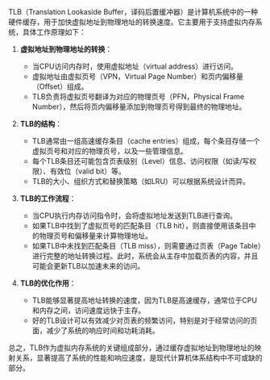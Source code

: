 TLB（Translation Lookaside Buffer，译码后置缓冲器）是计算机系统中的一种硬件缓存，用于加快虚拟地址到物理地址的转换速度。它主要用于支持虚拟内存系统，具体工作原理如下：

1. **虚拟地址到物理地址的转换**：
   - 当CPU访问内存时，使用虚拟地址（virtual address）进行访问。
   - 虚拟地址由虚拟页号（VPN，Virtual Page Number）和页内偏移量（Offset）组成。
   - TLB负责将虚拟页号翻译为对应的物理页号（PFN，Physical Frame Number），然后将页内偏移量添加到物理页号得到最终的物理地址。

2. **TLB的结构**：
   - TLB通常由一组高速缓存条目（cache entries）组成，每个条目存储一个虚拟页号和对应的物理页号，以及一些管理信息。
   - 每个TLB条目还可能包含页表级别（Level）信息、访问权限（如读/写权限）、有效位（valid bit）等。
   - TLB的大小、组织方式和替换策略（如LRU）可以根据系统设计而异。

3. **TLB的工作流程**：
   - 当CPU执行内存访问指令时，会将虚拟地址发送到TLB进行查询。
   - 如果TLB中找到了虚拟页号的匹配条目（TLB hit），则直接使用该条目中的物理页号和偏移量来计算物理地址。
   - 如果TLB中未找到匹配条目（TLB miss），则需要通过页表（Page Table）进行完整的地址转换过程。此时，系统会从主存中加载页表的内容，并且可能会更新TLB以加速未来的访问。

4. **TLB的优化作用**：
   - TLB能够显著提高地址转换的速度，因为TLB是高速缓存，通常位于CPU和内存之间，访问速度远快于主存。
   - 好的TLB设计可以有效减少对页表的频繁访问，特别是对于经常访问的页面，减少了系统的响应时间和功耗消耗。

总之，TLB作为虚拟内存系统的关键组成部分，通过缓存虚拟地址到物理地址的映射关系，显著提高了系统的性能和响应速度，是现代计算机体系结构中不可或缺的部分。